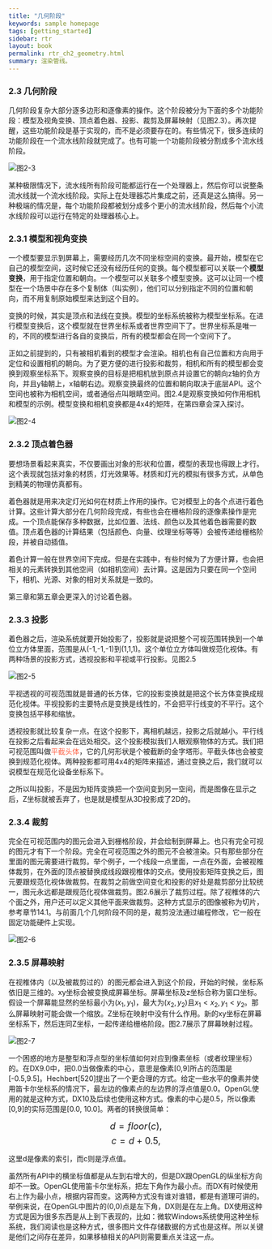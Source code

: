 ```yaml
---
title: "几何阶段"
keywords: sample homepage
tags: [getting_started]
sidebar: rtr
layout: book
permalink: rtr_ch2_geometry.html
summary: 渲染管线。
---
```




### 2.3 几何阶段
几何阶段复杂大部分逐多边形和逐像素的操作。这个阶段被分为下面的多个功能阶段：模型及视角变换、顶点着色器、投影、裁剪及屏幕映射（见图2.3）。再次提醒，这些功能阶段是基于实现的，而不是必须要存在的。有些情况下，很多连续的功能阶段在一个流水线阶段就完成了。也有可能一个功能阶段被分割成多个流水线阶段。

![图2-3](/images/RTR3.02.03.png)

某种极限情况下，流水线所有阶段可能都运行在一个处理器上，然后你可以说整条流水线就一个流水线阶段。实际上在处理器芯片集成之前，还真是这么搞得。另一种极端的情况是，每个功能阶段都被划分成多个更小的流水线阶段，然后每个小流水线阶段可以运行在特定的处理器核心上。

### 2.3.1 模型和视角变换
一个模型要显示到屏幕上，需要经历几次不同坐标空间的变换。最开始，模型在它自己的模型空间，这时候它还没有经历任何的变换。每个模型都可以关联一个**模型变换**，用于指定位置和朝向。一个模型可以关联多个模型变换。这可以让同一个模型在一个场景中存在多个复制体（叫实例），他们可以分别指定不同的位置和朝向，而不用复制原始模型来达到这个目的。

变换的时候，其实是顶点和法线在变换。模型的坐标系统被称为模型坐标系。在进行模型变换后，这个模型就在世界坐标系或者世界空间下了。世界坐标系是唯一的，不同的模型进行各自的变换后，所有的模型都会在同一个空间下了。

正如之前提到的，只有被相机看到的模型才会渲染。相机也有自己位置和方向用于定位和设置相机的朝向。为了更方便的进行投影和裁剪，相机和所有的模型都会变换到观察坐标系下。观察变换的目标是把相机放到原点并设置它的朝向z轴的负方向，并且y轴朝上，x轴朝右边。观察变换最终的位置和朝向取决于底层API。这个空间也被称为相机空间，或者通俗点叫眼睛空间。图2.4是观察变换如何作用相机和模型的示例。模型变换和相机变换都是4x4的矩阵，在第四章会深入探讨。

![图2-4](/images/RTR3.02.04.png)


### 2.3.2 顶点着色器
要想场景看起来真实，不仅要画出对象的形状和位置，模型的表现也得跟上才行。这个表现就包括对象的材质，灯光效果等。材质和灯光的模拟有很多方式，从单色到精美的物理仿真都有。

着色器就是用来决定灯光如何在材质上作用的操作。它对模型上的各个点进行着色计算。这些计算大部分在几何阶段完成，有些也会在栅格阶段的逐像素操作是完成。一个顶点能保存多种数据，比如位置、法线、颜色以及其他着色器需要的数值。顶点着色器的计算结果（包括颜色、向量、纹理坐标等等）会被传递给栅格阶段，并被自动插值。

着色计算一般在世界空间下完成。但是在实践中，有些时候为了方便计算，也会把相关的元素转换到其他空间（如相机空间）去计算。这是因为只要在同一个空间下，相机、光源、对象的相对关系就是一致的。

第三章和第五章会更深入的讨论着色器。


### 2.3.3 投影
着色器之后，渲染系统就要开始投影了，投影就是说把整个可视范围转换到一个单位立方体里面，范围是从(-1,-1,-1)到(1,1,1)。这个单位立方体叫做规范化视体。有两种场景的投影方式，透视投影和平视或平行投影。见图2.5

![图2-5](/images/RTR3.02.05.png)

平视透视的可视范围就是普通的长方体，它的投影变换就是把这个长方体变换成规范化视体。平视投影的主要特点是变换是线性的，不会把平行线变的不平行。这个变换包括平移和缩放。

透视投影就比较复杂一点。在这个投影下，离相机越远，投影之后就越小。平行线在投影之后看起来会在远处相交。这个投影模拟我们人眼观察物体的方式。我们把可视范围叫做<font color="tomato">平截头体</font>，它的几何形状是个被截断的金字塔形。平截头体也会被变换到规范化视体。两种投影都可用4x4的矩阵来描述，通过变换之后，我们就可以说模型在规范化设备坐标系下。

之所以叫投影，不是因为矩阵变换把一个空间变到另一空间，而是图像在显示之后，Z坐标就被丢弃了，也是就是模型从3D投影成了2D的。

### 2.3.4 裁剪
完全在可视范围内的图元会进入到栅格阶段，并会绘制到屏幕上。也只有完全可视的图元才有下一个阶段。完全在可视范围之外的图元不会被渲染。只有那些部分在里面的图元需要进行裁剪。举个例子，一个线段一点里面，一点在外面，会被视椎体裁剪，在外面的顶点被替换成线段跟视椎体的交点。使用投影矩阵变换之后，图元要跟规范化视体做裁剪。在裁剪之前做空间变化和投影的好处是裁剪部分比较统一，图元永远都是跟规范化视体做裁剪。图2.6展示了裁剪过程。除了视椎体的六个面之外，用户还可以定义其他平面来做裁剪。这种方式显示的图像被称为切片，参考章节14.1。与前面几个几何阶段不同的是，裁剪没法通过编程修改，它一般在固定功能硬件上实现。

![图2-6](/images/RTR3.02.06.png)


### 2.3.5 屏幕映射
在视椎体内（以及被裁剪过的）的图元都会进入到这个阶段，开始的时候，坐标系依旧是三维的。xy坐标会被变换成屏幕坐标。屏幕坐标及z坐标合称为窗口坐标。假设一个屏幕能显然的坐标最小为$(x_1,y_1)$，最大为$(x_2,y_2)$且$x_1 \lt x_2, y_1 \lt y_2$。那么屏幕映射可能会做一个缩放。Z坐标在映射中没有什么作用。新的xy坐标在屏幕坐标系下，然后连同Z坐标，一起传递给栅格阶段。图2.7展示了屏幕映射过程。

![图2-7](/images/RTR3.02.07.png)

一个困惑的地方是整型和浮点型的坐标值如何对应到像素坐标（或者纹理坐标）的。在DX9.0中，把0.0当做像素的中心，意思是像素[0,9]所占的范围是[-0.5,9.5]。Hechbert[520]提出了一个更合理的方式。给定一些水平的像素并使用笛卡尔坐标系的情况下，最左边的像素点的左边界的浮点值是0.0。OpenGL使用的就是这种方式，DX10及后续也使用这种方式。像素的中心是0.5，所以像素[0,9]的实际范围是[0.0, 10.0]。两者的转换很简单：

<font size="4">$$
d = floor(c), \tag{2.1} 
$$</font>
<font size="4">$$
c = d + 0.5,  \tag{2.2} 
$$</font>

这里d是像素的索引，而c则是浮点值。

虽然所有API中的横坐标值都是从左到右增大的，但是DX跟OpenGL的纵坐标方向却不一致。OpenGL使用笛卡尔坐标系，把左下角作为最小点。而DX有时候使用右上作为最小点，根据内容而变。这两种方式没有谁对谁错，都是有道理可讲的。举例来说，在OpenGL中图片的(0,0)点是左下角，DX则是在左上角。DX使用这种方式是因为很多东西是从上到下表现的，比如：微软Windows系统使用这种坐标系统，我们阅读也是这种方式，很多图片文件存储数据的方式也是这样。所以关键是他们之间存在差异，如果移植相关的API则需要重点关注这一点。






